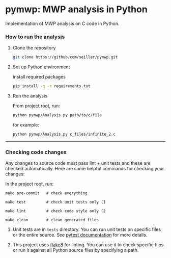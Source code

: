 # pymwp: MWP analysis in Python

Implementation of MWP analysis on C code in Python.


### How to run the analysis

1. Clone the repository

    ```bash
    git clone https://github.com/seiller/pymwp.git
    ``` 

2. Set up Python environment

    install required packages

    ```bash
    pip install -q -r requirements.txt
    ``` 

3. Run the analysis

    From project root, run:
    
    ```bash
    python pymwp/Analysis.py path/to/c/file
    ```

    for example:
    
    ```bash
    python pymwp/Analysis.py c_files/infinite_2.c
    ```

* * *

### Checking code changes

Any changes to source code must pass lint + unit tests and these are
checked automatically. Here are some helpful commands for checking your changes:

In the project root, run:

```text
make pre-commit   # check everything
```

```text
make test         # check unit tests only (1
```

```text
make lint         # check code style only (2
```

```text
make clean        # clean generated files
```


1) Unit tests are in `tests` directory. You can run unit tests on specific files or the entire source. 
See [pytest documentation](https://docs.pytest.org/en/stable/contents.html) for more details.

2) This project uses [flake8](https://flake8.pycqa.org/en/latest/index.html) for linting.
You can use it to check specific files or run it against all Python source files by specifying a path.
